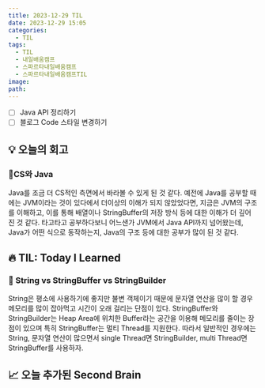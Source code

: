 ```yaml
---
title: 2023-12-29 TIL
date: 2023-12-29 15:05
categories:
  - TIL
tags:
  - TIL
  - 내일배움캠프
  - 스파르타내일배움캠프
  - 스파르타내일배움캠프TIL
image: 
path:
---
```


- [ ] Java API 정리하기
- [ ] 블로그 Code 스타일 변경하기

## 💡 오늘의 회고
### 👀CS와 Java
Java를 조금 더 CS적인 측면에서 바라볼 수 있게 된 것 같다. 예전에 Java를 공부할 때에는 JVM이라는 것이 있다에서 더이상의 이해가 되지 않았었다면, 지금은 JVM의 구조를 이해하고, 이를 통해 배열이나 StringBuffer의 저장 방식 등에 대한 이해가 더 깊어진 것 같다. 타고타고 공부하다보니 어느샌가 JVM에서 Java API까지 넘어왔는데, Java가 어떤 식으로 동작하는지, Java의 구조 등에 대한 공부가 많이 된 것 같다.


## 🔥 TIL: Today I Learned
### 👀 String vs StringBuffer vs StringBuilder
String은 평소에 사용하기에 좋지만 불변 객체이기 때문에 문자열 연산을 많이 할 경우 메모리를 많이 잡아먹고 시간이 오래 걸리는 단점이 있다. StringBuffer와 StringBuilder는 Heap Area에 위치한 Buffer라는 공간을 이용해 메모리를 줄이는 장점이 있으며 특히 StringBuffer는 멀티 Thread를 지원한다. 따라서 일반적인 경우에는 String, 문자열 연산이 많으면서 single Thread면 StringBuilder, multi Thread면 StringBuffer를 사용하자.

## 📈 오늘 추가된 Second Brain
